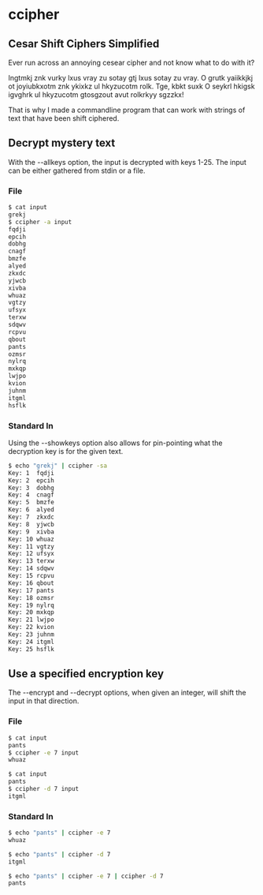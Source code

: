 # ccipher
## Cesar Shift Ciphers Simplified

Ever run across an annoying cesear cipher and not know what to do with it?

Ingtmkj znk vurky lxus vray zu sotay gtj lxus sotay zu vray. O grutk yaiikkjkj ot joyiubkxotm znk ykixkz ul hkyzucotm rolk. Tge, kbkt suxk O seykrl hkigsk igvghrk ul hkyzucotm gtosgzout avut rolkrkyy sgzzkx!

That is why I made a commandline program that can work with strings of text that have been shift ciphered.

## Decrypt mystery text
With the --allkeys option, the input is decrypted with keys 1-25. The input can be either gathered from stdin or a file.

### File
```bash
$ cat input
grekj
$ ccipher -a input
fqdji
epcih
dobhg
cnagf
bmzfe
alyed
zkxdc
yjwcb
xivba
whuaz
vgtzy
ufsyx
terxw
sdqwv
rcpvu
qbout
pants
ozmsr
nylrq
mxkqp
lwjpo
kvion
juhnm
itgml
hsflk
```

### Standard In
Using the --showkeys option also allows for pin-pointing what the decryption key is for the given text.

```bash
$ echo "grekj" | ccipher -sa
Key: 1	fqdji
Key: 2	epcih
Key: 3	dobhg
Key: 4	cnagf
Key: 5	bmzfe
Key: 6	alyed
Key: 7	zkxdc
Key: 8	yjwcb
Key: 9	xivba
Key: 10	whuaz
Key: 11	vgtzy
Key: 12	ufsyx
Key: 13	terxw
Key: 14	sdqwv
Key: 15	rcpvu
Key: 16	qbout
Key: 17	pants
Key: 18	ozmsr
Key: 19	nylrq
Key: 20	mxkqp
Key: 21	lwjpo
Key: 22	kvion
Key: 23	juhnm
Key: 24	itgml
Key: 25	hsflk
```

## Use a specified encryption key
The --encrypt and --decrypt options, when given an integer, will shift the input in that direction.

### File
```bash
$ cat input
pants
$ ccipher -e 7 input
whuaz
```
``` bash 
$ cat input
pants
$ ccipher -d 7 input
itgml
```

### Standard In
```bash
$ echo "pants" | ccipher -e 7
whuaz
```
```bash
$ echo "pants" | ccipher -d 7
itgml
```
```bash
$ echo "pants" | ccipher -e 7 | ccipher -d 7
pants
```


